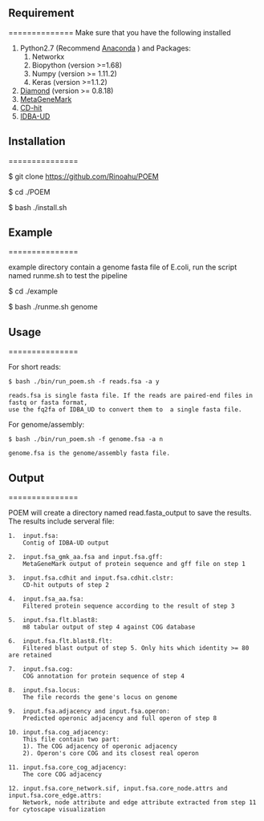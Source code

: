 ## Requirement
==============
Make sure that you have the following installed

1.  Python2.7 (Recommend [Anaconda](https://www.continuum.io/downloads#linux "https://www.continuum.io/downloads#linux" ) ) and Packages:
    1. Networkx
    2. Biopython (version >=1.68)
    3. Numpy (version >= 1.11.2)
    4. Keras (version >=1.1.2)
2.  [Diamond](https://github.com/bbuchfink/diamond "https://github.com/bbuchfink/diamond") (version >= 0.8.18) 
3.  [MetaGeneMark](http://exon.gatech.edu/Genemark/ "http://exon.gatech.edu/Genemark")
4.  [CD-hit](https://github.com/weizhongli/cdhit "https://github.com/weizhongli/cdhit")
5.  [IDBA-UD](https://github.com/loneknightpy/idba "https://github.com/loneknightpy/idba")



## Installation
===============

$ git clone https://github.com/Rinoahu/POEM

$ cd ./POEM

$ bash ./install.sh

## Example
===============

example directory contain a genome fasta file of E.coli, run the script named runme.sh to test the pipeline

$ cd ./example

$ bash ./runme.sh genome



## Usage
===============

For short reads:

    $ bash ./bin/run_poem.sh -f reads.fsa -a y

    reads.fsa is single fasta file. If the reads are paired-end files in fastq or fasta format, 
    use the fq2fa of IDBA_UD to convert them to  a single fasta file.

For genome/assembly:

    $ bash ./bin/run_poem.sh -f genome.fsa -a n

    genome.fsa is the genome/assembly fasta file.


## Output
===============

POEM will create a directory named read.fasta_output to save the results. The results include serveral file:

    1.  input.fsa:
        Contig of IDBA-UD output

    2.  input.fsa_gmk_aa.fsa and input.fsa.gff:
        MetaGeneMark output of protein sequence and gff file on step 1

    3.  input.fsa.cdhit and input.fsa.cdhit.clstr:
        CD-hit outputs of step 2

    4.  input.fsa_aa.fsa:
        Filtered protein sequence according to the result of step 3

    5.  input.fsa.flt.blast8:
        m8 tabular output of step 4 against COG database

    6.  input.fsa.flt.blast8.flt:
        Filtered blast output of step 5. Only hits which identity >= 80 are retained

    7.  input.fsa.cog:
        COG annotation for protein sequence of step 4

    8.  input.fsa.locus:
        The file records the gene's locus on genome

    9.  input.fsa.adjacency and input.fsa.operon:
        Predicted operonic adjacency and full operon of step 8

    10. input.fsa.cog_adjacency:
        This file contain two part:
        1). The COG adjacency of operonic adjacency
        2). Operon's core COG and its closest real operon

    11. input.fsa.core_cog_adjacency:
        The core COG adjacency

    12. input.fsa.core_network.sif, input.fsa.core_node.attrs and input.fsa.core_edge.attrs:
        Network, node attribute and edge attribute extracted from step 11 for cytoscape visualization





